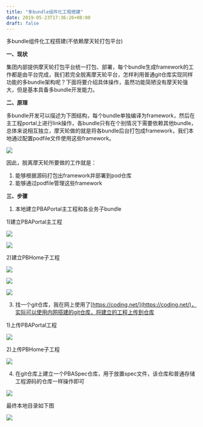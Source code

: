 ```yaml
---
title: "多bundle组件化工程搭建"
date: 2019-05-23T17:36:26+08:00
draft: false
---
```


多bundle组件化工程搭建(不依赖摩天轮打包平台)

**一、现状**

集团内部提供摩天轮打包平台统一打包、部署，每个bundle生成framework的工作都是由平台完成，我们若完全脱离摩天轮平台，怎样利用普通git仓库实现同样功能的多bundle架构呢？下面将要介绍具体操作，虽然功能简陋没有摩天轮强大，但是基本具备多bundle开发能力。

**二、原理**

多bundle开发可以描述为下图结构，每个bundle单独编译为framework，然后在主工程portal上进行link操作，各bundle只有在个别情况下需要依赖其他bundle，总体来说相互独立，摩天轮做的就是将各bundle后台打包成framework，我们本地通过配置podfile文件使用这些framework。

![](https://github.com/shanbozhu/github.io.resource/blob/master/image/2019_5_23_0.png?raw=true)

因此，脱离摩天轮所要做的工作就是：

1. 能够根据源码打包出framework并部署到pod仓库
2. 能够通过podfile管理这些framework

**三、步骤**

1. 本地建立PBAPortal主工程和各业务子bundle

1)建立PBAPortal主工程

![](https://github.com/shanbozhu/github.io.resource/blob/master/image/2019_5_23_1.png?raw=true)

![](https://github.com/shanbozhu/github.io.resource/blob/master/image/2019_5_23_2.png?raw=true)

2)建立PBHome子工程

![](https://github.com/shanbozhu/github.io.resource/blob/master/image/2019_5_23_3.png?raw=true)

![](https://github.com/shanbozhu/github.io.resource/blob/master/image/2019_5_23_4.png?raw=true)

![](https://github.com/shanbozhu/github.io.resource/blob/master/image/2019_5_23_5.png?raw=true)

3. 找一个git仓库，我在网上使用了[https://coding.net/](https://coding.net/)，实际可以使用内网搭建的git仓库，将建立的工程上传到仓库

1)上传PBAPortal工程

![](https://github.com/shanbozhu/github.io.resource/blob/master/image/2019_5_23_6.png?raw=true)

2)上传PBHome子工程

![](https://github.com/shanbozhu/github.io.resource/blob/master/image/2019_5_23_7.png?raw=true)

4. 在git仓库上建立一个PBASpec仓库，用于放置spec文件，该仓库和普通存储工程源码的仓库一样操作即可

![](https://github.com/shanbozhu/github.io.resource/blob/master/image/2019_5_23_8.png?raw=true)

最终本地目录如下图

![](https://github.com/shanbozhu/github.io.resource/blob/master/image/2019_5_23_9.png?raw=true)












